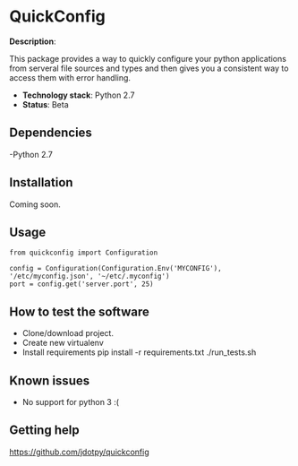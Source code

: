 # QuickConfig
 
**Description**: 

This package provides a way to quickly configure your python applications
from serveral file sources and types and then gives you a consistent way
to access them with error handling. 

  - **Technology stack**: Python 2.7
  - **Status**: Beta
 
## Dependencies

-Python 2.7
 
## Installation

Coming soon.
 
## Usage

	from quickconfig import Configuration

	config = Configuration(Configuration.Env('MYCONFIG'), '/etc/myconfig.json', '~/etc/.myconfig')
	port = config.get('server.port', 25)

## How to test the software
 
* Clone/download project.
* Create new virtualenv
* Install requirements
	pip install -r requirements.txt
	./run_tests.sh
 
## Known issues

* No support for python 3 :( 
 
## Getting help

https://github.com/jdotpy/quickconfig
